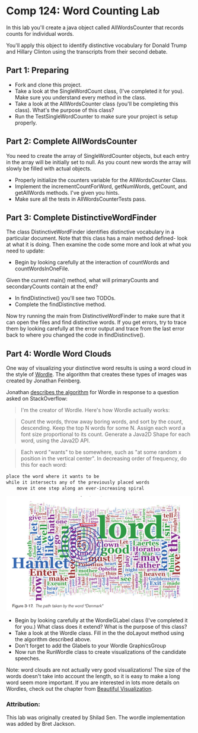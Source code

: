 Comp 124: Word Counting Lab
============

In this lab you'll create a java object called AllWordsCounter that records
counts for individual words.

You'll apply this object to identify distinctive vocabulary for Donald Trump and Hillary Clinton
using the transcripts from their second debate.

## Part 1: Preparing

* Fork and clone this project.
* Take a look at the SingleWordCount class, (I've completed it for you).  Make sure you understand every method in the class.
* Take a look at the AllWordsCounter class (you'll be completing this class).  What's the purpose of this class?
* Run the TestSingleWordCounter to make sure your project is setup properly.

## Part 2: Complete AllWordsCounter

You need to create the array of SingleWordCounter objects, but each
entry in the array will be initially set to null. As you count new words
the array will slowly be filled with actual objects.

* Properly initialize the counters variable for the AllWordsCounter Class.
* Implement the incrementCountForWord, getNumWords, getCount, and getAllWords methods. I've given you hints.
* Make sure all the tests in AllWordsCounterTests pass.

## Part 3: Complete DistinctiveWordFinder

The class DistinctiveWordFinder identifies distinctive vocabulary in a particular document. Note that this class has
a main method defined- look at what it is doing. Then examine the code some more and look at what you need to update:

* Begin by looking carefully at the interaction of countWords and countWordsInOneFile.

Given the current main() method, what will primaryCounts and secondaryCounts contain at the end?

* In findDistinctive() you'll see two TODOs.
* Complete the findDistinctive method.

Now try running the main from DistinctiveWordFinder to make sure that it can open the files and find distinctive words. If you get errors, try to trace them by looking carefully at the error output and trace from the last error back to where you changed the code in findDistinctive().

## Part 4: Wordle Word Clouds

One way of visualizing your distinctive word results is using a word cloud in the style of [Wordle](http://www.wordle.net/). The algorithm that 
creates these types of images was created by Jonathan Feinberg.

Jonathan [describes the algorithm](http://stackoverflow.com/questions/342687/algorithm-to-implement-something-like-wordle) for Wordle in response to a question asked on StackOverflow:

> I'm the creator of Wordle. Here's how Wordle actually works:

> Count the words, throw away boring words, and sort by the count, descending. Keep the top N words for some N. Assign each word a font size proportional to its count. Generate a Java2D Shape for each word, using the Java2D API.

> Each word "wants" to be somewhere, such as "at some random x position in the vertical center". In decreasing order of frequency, do this for each word:

```
place the word where it wants to be
while it intersects any of the previously placed words
    move it one step along an ever-increasing spiral
```

![Example wordle](wordle.png)

* Begin by looking carefully at the WordleGLabel class (I've completed it for you.) What class does it extend? What is the purpose of this class?
* Take a look at the Wordle class. Fill in the the doLayout method using the algorithm described above.
* Don't forget to add the Glabels to your Wordle GraphicsGroup
* Now run the RunWordle class to create visualizations of the candidate speeches.

Note: word clouds are not actually very good visualizations! The size of the words doesn't take into account the length, so it is easy to make a long word seem more important.
If you are interested in lots more details on Wordles, check out the chapter from [Beautiful Visualization](http://static.mrfeinberg.com/bv_ch03.pdf).

### Attribution:

This lab was originally created by Shilad Sen. The wordle implementation was added by Bret Jackson.

